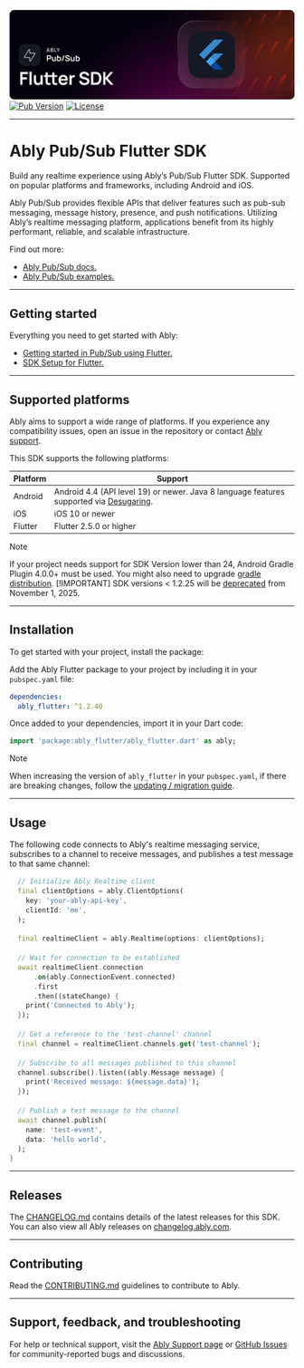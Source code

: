 ![Ably Pub/Sub PHP Header](images/FlutterSDK-github.png)
[![Pub Version](https://img.shields.io/pub/v/ably_flutter)](https://pub.dev/packages/ably_flutter)
[![License](https://badgen.net/github/license/ably/ably-flutter)](https://github.com/ably/ably-flutter/blob/main/LICENSE)

---

# Ably Pub/Sub Flutter SDK

Build any realtime experience using Ably’s Pub/Sub Flutter SDK. Supported on popular platforms and frameworks, including Android and iOS.

Ably Pub/Sub provides flexible APIs that deliver features such as pub-sub messaging, message history, presence, and push notifications. Utilizing Ably’s realtime messaging platform, applications benefit from its highly performant, reliable, and scalable infrastructure.

Find out more:

* [Ably Pub/Sub docs.](https://ably.com/docs/basics)
* [Ably Pub/Sub examples.](https://ably.com/examples?product=pubsub)

---

## Getting started

Everything you need to get started with Ably:

* [Getting started in Pub/Sub using Flutter.](https://ably.com/docs/getting-started/flutter)
* [SDK Setup for Flutter.](https://ably.com/docs/getting-started/setup?lang=flutter)

---

## Supported platforms

Ably aims to support a wide range of platforms. If you experience any compatibility issues, open an issue in the repository or contact [Ably support](https://ably.com/support).

This SDK supports the following platforms:

| Platform | Support |
|----------|---------|
| Android  | Android 4.4 (API level 19) or newer. Java 8 language features supported via [Desugaring](https://developer.android.com/studio/write/java8-support#library-desugaring). |
| iOS      | iOS 10 or newer |
| Flutter  | Flutter 2.5.0 or higher |

> [!NOTE]
> If your project needs support for SDK Version lower than 24, Android Gradle Plugin 4.0.0+ must be used.
You might also need to upgrade [gradle distribution](https://developer.android.com/studio/releases/gradle-plugin#updating-plugin).
> [!IMPORTANT]
> SDK versions < 1.2.25 will be [deprecated](https://ably.com/docs/platform/deprecate/protocol-v1) from November 1, 2025.

---

## Installation

To get started with your project, install the package:

Add the Ably Flutter package to your project by including it in your `pubspec.yaml` file:

```yaml
dependencies:
  ably_flutter: ^1.2.40
```

Once added to your dependencies, import it in your Dart code:

```dart
import 'package:ably_flutter/ably_flutter.dart' as ably;
```

> [!NOTE]
> When increasing the version of `ably_flutter` in your `pubspec.yaml`, if there are breaking changes, follow the [updating / migration guide](UPDATING.md).

---

## Usage

The following code connects to Ably's realtime messaging service, subscribes to a channel to receive messages, and publishes a test message to that same channel:

```dart
  // Initialize Ably Realtime client
  final clientOptions = ably.ClientOptions(
    key: 'your-ably-api-key',
    clientId: 'me',
  );
  
  final realtimeClient = ably.Realtime(options: clientOptions);
  
  // Wait for connection to be established
  await realtimeClient.connection
      .on(ably.ConnectionEvent.connected)
      .first
      .then((stateChange) {
    print('Connected to Ably');
  });
  
  // Get a reference to the 'test-channel' channel
  final channel = realtimeClient.channels.get('test-channel');
  
  // Subscribe to all messages published to this channel
  channel.subscribe().listen((ably.Message message) {
    print('Received message: ${message.data}');
  });
  
  // Publish a test message to the channel
  await channel.publish(
    name: 'test-event',
    data: 'hello world',
  );
}
```

---


## Releases

The [CHANGELOG.md](./CONTRIBUTING.md) contains details of the latest releases for this SDK. You can also view all Ably releases on [changelog.ably.com](https://changelog.ably.com).

---

## Contributing

Read the [CONTRIBUTING.md](./CONTRIBUTING.md) guidelines to contribute to Ably.

---

## Support, feedback, and troubleshooting

For help or technical support, visit the [Ably Support page](https://ably.com/support) or [GitHub Issues](https://github.com/ably/ably-flutter/issues) for community-reported bugs and discussions.
